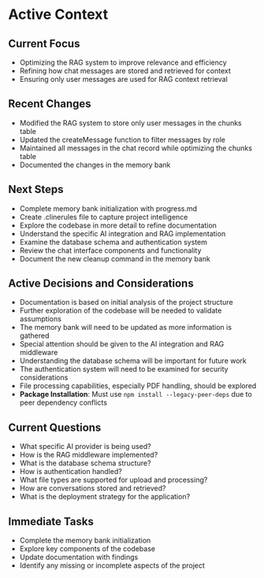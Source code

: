 # Active Context

## Current Focus
- Optimizing the RAG system to improve relevance and efficiency
- Refining how chat messages are stored and retrieved for context
- Ensuring only user messages are used for RAG context retrieval

## Recent Changes
- Modified the RAG system to store only user messages in the chunks table
- Updated the createMessage function to filter messages by role
- Maintained all messages in the chat record while optimizing the chunks table
- Documented the changes in the memory bank

## Next Steps
- Complete memory bank initialization with progress.md
- Create .clinerules file to capture project intelligence
- Explore the codebase in more detail to refine documentation
- Understand the specific AI integration and RAG implementation
- Examine the database schema and authentication system
- Review the chat interface components and functionality
- Document the new cleanup command in the memory bank

## Active Decisions and Considerations
- Documentation is based on initial analysis of the project structure
- Further exploration of the codebase will be needed to validate assumptions
- The memory bank will need to be updated as more information is gathered
- Special attention should be given to the AI integration and RAG middleware
- Understanding the database schema will be important for future work
- The authentication system will need to be examined for security considerations
- File processing capabilities, especially PDF handling, should be explored
- **Package Installation**: Must use `npm install --legacy-peer-deps` due to peer dependency conflicts

## Current Questions
- What specific AI provider is being used?
- How is the RAG middleware implemented?
- What is the database schema structure?
- How is authentication handled?
- What file types are supported for upload and processing?
- How are conversations stored and retrieved?
- What is the deployment strategy for the application?

## Immediate Tasks
- Complete the memory bank initialization
- Explore key components of the codebase
- Update documentation with findings
- Identify any missing or incomplete aspects of the project
